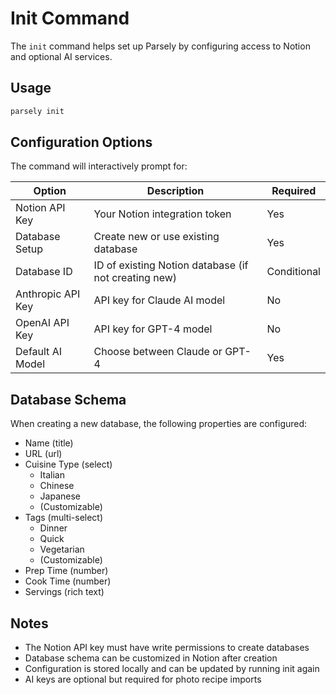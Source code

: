 # Init Command

The `init` command helps set up Parsely by configuring access to Notion and optional AI services.

## Usage

```bash
parsely init
```

## Configuration Options

The command will interactively prompt for:

| Option            | Description                                          | Required    |
| ----------------- | ---------------------------------------------------- | ----------- |
| Notion API Key    | Your Notion integration token                        | Yes         |
| Database Setup    | Create new or use existing database                  | Yes         |
| Database ID       | ID of existing Notion database (if not creating new) | Conditional |
| Anthropic API Key | API key for Claude AI model                          | No          |
| OpenAI API Key    | API key for GPT-4 model                              | No          |
| Default AI Model  | Choose between Claude or GPT-4                       | Yes         |

## Database Schema

When creating a new database, the following properties are configured:

- Name (title)
- URL (url)
- Cuisine Type (select)
  - Italian
  - Chinese
  - Japanese
  - (Customizable)
- Tags (multi-select)
  - Dinner
  - Quick
  - Vegetarian
  - (Customizable)
- Prep Time (number)
- Cook Time (number)
- Servings (rich text)

## Notes

- The Notion API key must have write permissions to create databases
- Database schema can be customized in Notion after creation
- Configuration is stored locally and can be updated by running init again
- AI keys are optional but required for photo recipe imports
